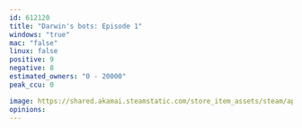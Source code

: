 ```yaml
---
id: 612120
title: "Darwin's bots: Episode 1"
windows: "true"
mac: "false"
linux: false
positive: 9
negative: 8
estimated_owners: "0 - 20000"
peak_ccu: 0

image: https://shared.akamai.steamstatic.com/store_item_assets/steam/apps/612120/header.jpg?t=1490639547
opinions:
---
```

